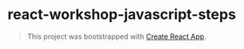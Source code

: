 # react-workshop-javascript-steps

> This project was bootstrapped with [Create React App](https://github.com/facebook/create-react-app).
